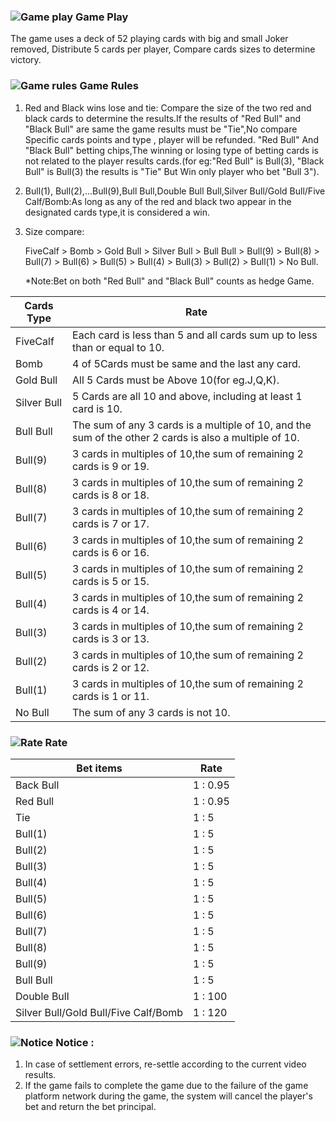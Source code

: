 ### ![Game play](https://res-global.1315cdn.com:11443/statics/game_rules/icon_g_p.png) Game Play

The game uses a deck of 52 playing cards with big and small Joker removed, Distribute 5 cards per player, Compare cards sizes to determine victory.

### ![Game rules](https://res-global.1315cdn.com:11443/statics/game_rules/icon_g_r.png) Game Rules

1. Red and Black wins lose and tie: Compare the size of the two red and black cards to determine the results.If the results of "Red Bull" and "Black Bull" are
   same the game results must be "Tie",No compare Specific cards points and type , player will be refunded.
   "Red Bull" And "Black Bull" betting chips,The winning or losing type of betting cards is not related to the player results cards.(for eg:"Red Bull" is Bull(3),
   "Black Bull" is Bull(3) the results is "Tie" But Win only player who bet "Bull 3").
2. Bull(1), Bull(2),...Bull(9),Bull Bull,Double Bull Bull,Silver Bull/Gold Bull/Five Calf/Bomb:As long as any of the red and black two appear in the designated cards
   type,it is considered a win.
3. Size compare:

   FiveCalf > Bomb > Gold Bull > Silver Bull > Bull Bull > Bull(9) > Bull(8) > Bull(7) > Bull(6) > Bull(5) > Bull(4) > Bull(3) > Bull(2) > Bull(1) > No Bull.

   \*Note:Bet on both "Red Bull" and "Black Bull" counts as hedge Game.

| Cards Type  | Rate                                                                                                   |
| ----------- | ------------------------------------------------------------------------------------------------------ |
| FiveCalf    | Each card is less than 5 and all cards sum up to less than or equal to 10.                             |
| Bomb        | 4 of 5Cards must be same and the last any card.                                                        |
| Gold Bull   | All 5 Cards must be Above 10(for eg.J,Q,K).                                                            |  | FiveCalf | Each card is less than 5 and all cards sum up to less than or equal to 10. |
| Silver Bull | 5 Cards are all 10 and above, including at least 1 card is 10.                                         |
| Bull Bull   | The sum of any 3 cards is a multiple of 10, and the sum of the other 2 cards is also a multiple of 10. |
| Bull(9)     | 3 cards in multiples of 10,the sum of remaining 2 cards is 9 or 19.                                    |
| Bull(8)     | 3 cards in multiples of 10,the sum of remaining 2 cards is 8 or 18.                                    |
| Bull(7)     | 3 cards in multiples of 10,the sum of remaining 2 cards is 7 or 17.                                    |  |
| Bull(6)     | 3 cards in multiples of 10,the sum of remaining 2 cards is 6 or 16.                                    |  |
| Bull(5)     | 3 cards in multiples of 10,the sum of remaining 2 cards is 5 or 15.                                    |  |
| Bull(4)     | 3 cards in multiples of 10,the sum of remaining 2 cards is 4 or 14.                                    |  |
| Bull(3)     | 3 cards in multiples of 10,the sum of remaining 2 cards is 3 or 13.                                    |  |
| Bull(2)     | 3 cards in multiples of 10,the sum of remaining 2 cards is 2 or 12.                                    |  |
| Bull(1)     | 3 cards in multiples of 10,the sum of remaining 2 cards is 1 or 11.                                    |  |
| No Bull     | The sum of any 3 cards is not 10.                                                                      |

### ![Rate](https://res-global.1315cdn.com:11443/statics/game_rules/icon_r.png) Rate

| Bet items                            | Rate     |
| ------------------------------------ | -------- |
| Back Bull                            | 1 : 0.95 |
| Red Bull                             | 1 : 0.95 |
| Tie                                  | 1 : 5    |
| Bull(1)                              | 1 : 5    |
| Bull(2)                              | 1 : 5    |
| Bull(3)                              | 1 : 5    |
| Bull(4)                              | 1 : 5    |
| Bull(5)                              | 1 : 5    |
| Bull(6)                              | 1 : 5    |
| Bull(7)                              | 1 : 5    |
| Bull(8)                              | 1 : 5    |
| Bull(9)                              | 1 : 5    |
| Bull Bull                            | 1 : 5    |
| Double Bull                          | 1 : 100  |
| Silver Bull/Gold Bull/Five Calf/Bomb | 1 : 120  |

### ![Notice](https://res-global.1315cdn.com:11443/statics/game_rules/icon_warn.png) Notice :

1. In case of settlement errors, re-settle according to the current video results.
2. If the game fails to complete the game due to the failure of the game platform network during the game, the system will cancel the player's bet and return the bet principal.
